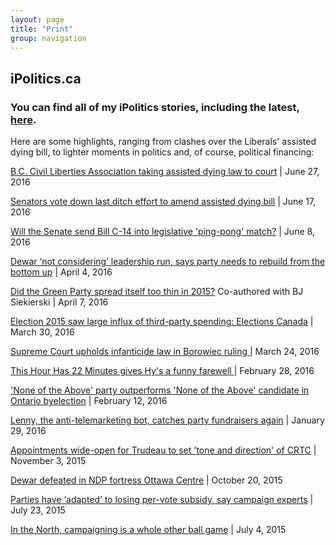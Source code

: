 ```yaml
---
layout: page
title: "Print"
group: navigation
---
```


<h2>iPolitics.ca</h2>

<h3>
You can find all of my iPolitics stories, including the latest, <a href="http://ipolitics.ca/author/kyle-duggan/">here</a>.
</h3>
<div class="panel panel-success">
  <div class="panel-body">

Here are some highlights, ranging from clashes over the Liberals' assisted dying bill, to lighter moments in politics and, of course, political financing:
</div>
<div class="panel-footer">

<a href="http://ipolitics.ca/2016/06/27/b-c-civil-liberties-association-taking-assisted-dying-law-to-court/">B.C. Civil Liberties Association taking assisted dying law to court</a> | June 27, 2016
<br>

<a href="http://ipolitics.ca/2016/06/17/senators-vote-down-last-ditch-effort-to-amend-assisted-dying-bill/">Senators vote down last ditch effort to amend assisted dying bill</a> | June 17, 2016
<br>

<a href="http://ipolitics.ca/2016/06/08/will-the-senate-send-bill-c-14-into-legislative-ping-pong-match/">Will the Senate send Bill C-14 into legislative 'ping-pong' match?</a> | June 8, 2016
<br>

<a href="http://ipolitics.ca/2016/04/28/dewar-not-ruling-out-leadership-run-says-party-needs-to-rebuild-from-the-bottom-up/?nnw-99202">Dewar ‘not considering’ leadership run, says party needs to rebuild from the bottom up</a> | April 4, 2016
<br>

<a href="http://ipolitics.ca/2016/04/07/did-the-green-party-spread-itself-too-thin-in-2015/">Did the Green Party spread itself too thin in 2015?</a> Co-authored with BJ Siekierski | April 7, 2016
<br>

<a href="http://ipolitics.ca/2016/03/30/election-2015-saw-large-influx-of-third-party-spending-elections-canada/">Election 2015 saw large influx of third-party spending: Elections Canada</a> | March 30, 2016
<br>

<a href="http://ipolitics.ca/2016/03/24/supreme-court-upholds-infanticide-law-in-borowiec-ruling/">Supreme Court upholds infanticide law in Borowiec ruling </a>| March 24, 2016
<br>

<a href="http://ipolitics.ca/2016/02/28/this-hour-has-22-minutes-gives-hys-a-funny-farewell/">This Hour Has 22 Minutes gives Hy's a funny farewell </a> | February 28, 2016
<br>

<a href="http://ipolitics.ca/2016/02/12/none-of-the-above-party-outperforms-none-of-the-above-candidate-in-ontario-byelection/">'None of the Above' party outperforms 'None of the Above' candidate in Ontario byelection</a> | February 12, 2016
<br>

<a href="http://ipolitics.ca/2016/01/29/lenny-the-anti-telemarketing-bot-catches-party-fundraisers-again/">Lenny, the anti-telemarketing bot, catches party fundraisers again</a> | January 29, 2016
<br>

<a href="http://ipolitics.ca/2015/11/03/appointments-wide-open-for-trudeau-to-set-tone-and-direction-of-crtc/">Appointments wide-open for Trudeau to set 'tone and direction' of CRTC</a> | November 3, 2015
<br>

<a href="http://ipolitics.ca/2015/10/20/dewar-defeated-in-ndp-fortress-ottawa-centre/">Dewar defeated in NDP fortress Ottawa Centre</a> | October 20, 2015
<br>

<a href="http://ipolitics.ca/2015/07/23/parties-have-adapted-to-losing-per-vote-subsidy-say-campaign-experts/">Parties have ‘adapted’ to losing per-vote subsidy, say campaign experts</a> | July 23, 2015
<br>

<a href="http://ipolitics.ca/2015/07/04/in-the-north-campaigning-is-a-whole-other-ball-game/">In the North, campaigning is a whole other ball game</a> | July 4, 2015
<br>
</div>
